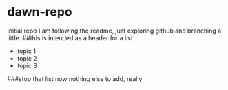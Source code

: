 # dawn-repo
Initial repo
I am following the readme, just exploring github and branching a little.
##this is intended as a header for a list
* topic 1
* topic 2
* topic 3

###stop that list now
nothing else to add, really
